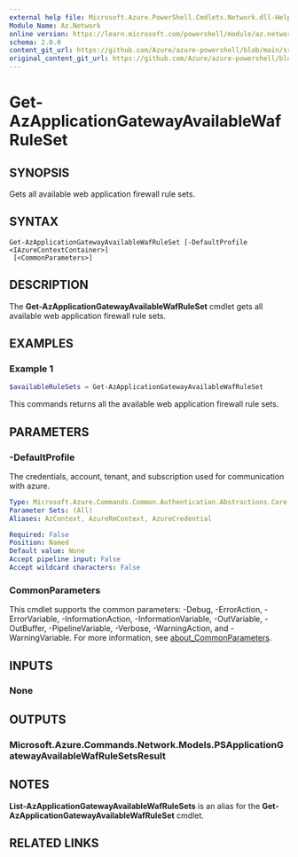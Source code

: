 ```yaml
---
external help file: Microsoft.Azure.PowerShell.Cmdlets.Network.dll-Help.xml
Module Name: Az.Network
online version: https://learn.microsoft.com/powershell/module/az.network/get-azapplicationgatewayavailablewafruleset
schema: 2.0.0
content_git_url: https://github.com/Azure/azure-powershell/blob/main/src/Network/Network/help/Get-AzApplicationGatewayAvailableWafRuleSet.md
original_content_git_url: https://github.com/Azure/azure-powershell/blob/main/src/Network/Network/help/Get-AzApplicationGatewayAvailableWafRuleSet.md
---
```


# Get-AzApplicationGatewayAvailableWafRuleSet

## SYNOPSIS
Gets all available web application firewall rule sets.

## SYNTAX

```
Get-AzApplicationGatewayAvailableWafRuleSet [-DefaultProfile <IAzureContextContainer>]
 [<CommonParameters>]
```

## DESCRIPTION
The **Get-AzApplicationGatewayAvailableWafRuleSet** cmdlet gets all available web application firewall rule sets.

## EXAMPLES

### Example 1
```powershell
$availableRuleSets = Get-AzApplicationGatewayAvailableWafRuleSet
```

This commands returns all the available web application firewall rule sets.

## PARAMETERS

### -DefaultProfile
The credentials, account, tenant, and subscription used for communication with azure.

```yaml
Type: Microsoft.Azure.Commands.Common.Authentication.Abstractions.Core.IAzureContextContainer
Parameter Sets: (All)
Aliases: AzContext, AzureRmContext, AzureCredential

Required: False
Position: Named
Default value: None
Accept pipeline input: False
Accept wildcard characters: False
```

### CommonParameters
This cmdlet supports the common parameters: -Debug, -ErrorAction, -ErrorVariable, -InformationAction, -InformationVariable, -OutVariable, -OutBuffer, -PipelineVariable, -Verbose, -WarningAction, and -WarningVariable. For more information, see [about_CommonParameters](http://go.microsoft.com/fwlink/?LinkID=113216).

## INPUTS

### None

## OUTPUTS

### Microsoft.Azure.Commands.Network.Models.PSApplicationGatewayAvailableWafRuleSetsResult

## NOTES
**List-AzApplicationGatewayAvailableWafRuleSets** is an alias for the **Get-AzApplicationGatewayAvailableWafRuleSet** cmdlet.

## RELATED LINKS
